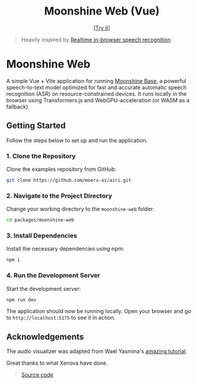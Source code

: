 <h1 align="center">Moonshine Web (Vue)</h1>

<p align="center">
  [<a href="https://moonshine-web-vue.netlify.app/">Try it</a>]
</p>

> Heavily inspired by [Realtime in-browser speech recognition](https://huggingface.co/spaces/webml-community/moonshine-web)

# Moonshine Web

A simple Vue + Vite application for running [Moonshine Base](https://huggingface.co/onnx-community/moonshine-base-ONNX), a powerful speech-to-text model optimized for fast and accurate automatic speech recognition (ASR) on resource-constrained devices. It runs locally in the browser using Transformers.js and WebGPU-acceleration (or WASM as a fallback).

## Getting Started

Follow the steps below to set up and run the application.

### 1. Clone the Repository

Clone the examples repository from GitHub:

```sh
git clone https://github.com/moeru-ai/airi.git
```

### 2. Navigate to the Project Directory

Change your working directory to the `moonshine-web` folder:

```sh
cd packages/moonshine-web
```

### 3. Install Dependencies

Install the necessary dependencies using npm:

```sh
npm i
```

### 4. Run the Development Server

Start the development server:

```sh
npm run dev
```

The application should now be running locally. Open your browser and go to `http://localhost:5175` to see it in action.

## Acknowledgements

The audio visualizer was adapted from Wael Yasmina's [amazing tutorial](https://waelyasmina.net/articles/how-to-create-a-3d-audio-visualizer-using-three-js/).

Great thanks to what Xenova have done.

> [Source code](https://github.com/huggingface/transformers.js-examples/tree/38a883dd465d70d7368b86b95aa0678895ca4e83/moonshine-web)
